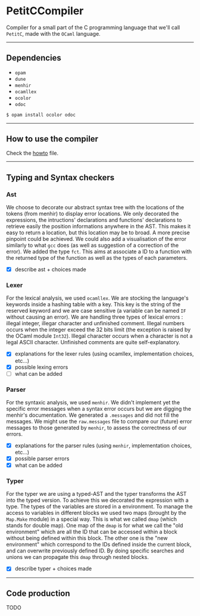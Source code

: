 # PetitCCompiler

Compiler for a small part of the C programming language that we'll call `PetitC`, made with the `OCaml` language.

---


## Dependencies

- `opam`
- `dune`
- `menhir`
- `ocamllex`
- `ocolor`
- `odoc` 

```sh
$ opam install ocolor odoc
```

---


## How to use the compiler

Check the [howto](HOWTO.md) file.

---


## Typing and Syntax checkers

### Ast

We choose to decorate our abstract syntax tree with the locations of the tokens (from menhir) to display error locations. We only decorated the expressions, the intructions' declarations and functions' declarations to retrieve easily the position informations anywhere in the AST. This makes it easy to return a location, but this location may be to broad. A more precise pinpoint could be achieved. We could also add a visualisation of the error similarly to what `gcc` does (as well as suggestion of a correction of the error).
We added the type `fct`. This aims at associate a ID to a function with the returned type of the function as well as the types of each parameters. 

- [x] describe ast + choices made

### Lexer

For the lexical analysis, we used `ocamllex`. We are stocking the language's keywords inside a hashing table with a key. This key is the string of the reserved keyword and we are case sensitive (a variable can be named `IF` without causing an error). We are handling three types of lexical errors : illegal integer, illegar character and unfinished comment. Illegal numbers occurs when the integer exceed the 32 bits limit (the exception is raised by the OCaml module `Int32`). Illegal character occurs when a character is not a legal ASCII character. Unfinished comments are quite self-explanatory. 

- [x] explanations for the lexer rules (using ocamllex, implementation choices, etc...)
- [x] possible lexing errors
- [ ] what can be added

### Parser

For the syntaxic analysis, we used `menhir`. We didn't implement yet the specific error messages when a syntax error occurs but we are digging the menhir's documentation. We generated a `.messages` and did not fill the messages. We might use the `raw.messages` file to compare our (future) error messages to those generated by `menhir`, to assess the correctness of our errors.

- [x] explanations for the parser rules (using `menhir`, implementation choices, etc...)
- [x] possible parser errors
- [x] what can be added

### Typer

For the typer we are using a typed-AST and the typer transforms the AST into the typed version. To achieve this we decorated the expression with a type. The types of the variables are stored in a environment. To manage the access to variables in different blocks we used two maps (brought by the `Map.Make` module) in a special way. This is what we called `dmap` (which stands for double map). One map of the `dmap` is for what we call the "old environment" which are all the ID that can be accessed within a block without being defined within this block. The other one is the "new environment" which correspond to the IDs defined inside the current block, and can overwrite previously defined ID. By doing specific searches and unions we can propagate this `dmap` through nested blocks.

- [x] describe typer + choices made

---


## Code production

TODO
